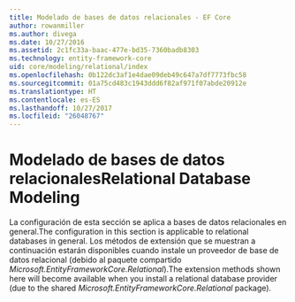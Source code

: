 ```yaml
---
title: Modelado de bases de datos relacionales - EF Core
author: rowanmiller
ms.author: divega
ms.date: 10/27/2016
ms.assetid: 2c1fc33a-baac-477e-bd35-7360badb8303
ms.technology: entity-framework-core
uid: core/modeling/relational/index
ms.openlocfilehash: 0b122dc3af1e4dae09deb49c647a7df7773fbc58
ms.sourcegitcommit: 01a75cd483c1943ddd6f82af971f07abde20912e
ms.translationtype: HT
ms.contentlocale: es-ES
ms.lasthandoff: 10/27/2017
ms.locfileid: "26048767"
---
```

# <a name="relational-database-modeling"></a><span data-ttu-id="0ca6f-102">Modelado de bases de datos relacionales</span><span class="sxs-lookup"><span data-stu-id="0ca6f-102">Relational Database Modeling</span></span>

<span data-ttu-id="0ca6f-103">La configuración de esta sección se aplica a bases de datos relacionales en general.</span><span class="sxs-lookup"><span data-stu-id="0ca6f-103">The configuration in this section is applicable to relational databases in general.</span></span> <span data-ttu-id="0ca6f-104">Los métodos de extensión que se muestran a continuación estarán disponibles cuando instale un proveedor de base de datos relacional (debido al paquete compartido *Microsoft.EntityFrameworkCore.Relational*).</span><span class="sxs-lookup"><span data-stu-id="0ca6f-104">The extension methods shown here will become available when you install a relational database provider (due to the shared *Microsoft.EntityFrameworkCore.Relational* package).</span></span>
